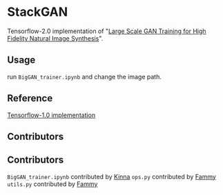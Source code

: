 # StackGAN
Tensorflow-2.0 implementation of "[Large Scale GAN Training for High Fidelity Natural Image Synthesis](https://arxiv.org/abs/1809.11096)".

## Usage

run `BigGAN_trainer.ipynb` and change the image path.

## Reference
[Tensorflow-1.0 implementation](https://github.com/taki0112/BigGAN-Tensorflow)

## Contributors
## Contributors
`BigGAN_trainer.ipynb` contributed by [Kinna](https://github.com/KinnaChen)
`ops.py` contributed by [Fammy](https://github.com/AIAFammy)
`utils.py` contributed by [Fammy](https://github.com/AIAFammy)

